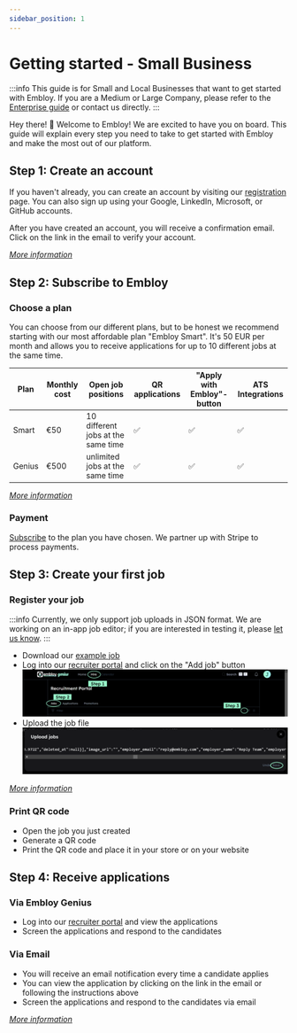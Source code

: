 ```yaml
---
sidebar_position: 1
---
```


# Getting started - Small Business

:::info
This guide is for Small and Local Businesses that want to get started with Embloy. If you are a Medium or Large Company, please refer to the <a href="https://developers.embloy.com/docs/other%20resources/readmes/get-started-enterprise">Enterprise guide</a> or contact us directly.
:::


Hey there! 👋 Welcome to Embloy! We are excited to have you on board. This guide will explain every step you need to take to get started with Embloy and make the most out of our platform.

## Step 1: Create an account
If you haven't already, you can create an account by visiting our <a href="https://embloy.com/register" target="_blank">registration</a> page. You can also sign up using your Google, LinkedIn, Microsoft, or GitHub accounts. 

After you have created an account, you will receive a confirmation email. Click on the link in the email to verify your account.

_<a href="https://developers.embloy.com/docs/category/account" target="_blank">More information</a>_

## Step 2: Subscribe to Embloy
### Choose a plan
You can choose from our different plans, but to be honest we recommend starting with our most affordable plan "Embloy Smart". It's 50 EUR per month and allows you to receive applications for up to 10 different jobs at the same time.

| Plan   | Monthly cost | Open job positions                 | QR applications | "Apply with Embloy"-button | ATS Integrations |
|--------|--------------|------------------------------------|-----------------|----------------------------| ----------------|
| Smart  | €50          | 10 different jobs at the same time | ✅               | ✅                          | ✅              |
| Genius | €500         | unlimited jobs at the same time    | ✅               | ✅                          | ✅              |      

_<a href="https://developers.embloy.com/docs/category/subscriptions" target="_blank">More information</a>_

### Payment
<a href="https://embloy.com/dashboard/billing" target="_blank">Subscribe</a> to the plan you have chosen. We partner up with Stripe to process payments.

## Step 3: Create your first job
### Register your job
:::info
Currently, we only support job uploads in JSON format. We are working on an in-app job editor; if you are interested in testing it, please [let us know](https://about.embloy.com/en/contact).
:::
- Download our <a href="https://developers.embloy.com/files/embloy-job.json" target="_blank">example job</a>
- Log into our <a href="https://genius.embloy.com/" target="_blank">recruiter portal</a> and click on the "Add job" button
![Add job button](../../../static/img/upload_job.png)
- Upload the job file
![Add job button](../../../static/img/save_job.png)

_<a href="https://developers.embloy.com/docs/core/jobs/create_jobs" target="_blank">More information</a>_

### Print QR code
- Open the job you just created
- Generate a QR code
- Print the QR code and place it in your store or on your website

## Step 4: Receive applications
### Via Embloy Genius
- Log into our <a href="https://genius.embloy.com/" target="_blank">recruiter portal</a> and view the applications
- Screen the applications and respond to the candidates
### Via Email
- You will receive an email notification every time a candidate applies
- You can view the application by clicking on the link in the email or following the instructions above
- Screen the applications and respond to the candidates via email
  

_<a href="https://developers.embloy.com/docs/category/manage-applications/" target="_blank">More information</a>_